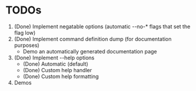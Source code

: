 # TODOs 

1. (Done) Implement negatable options (automatic --no-* flags that set the flag low)
2. (Done) Implement command definition dump (for documentation purposes)
   - Demo an automatically generated documentation page
3. (Done) Implement --help options
   - (Done) Automatic (default)
   - (Done) Custom help handler
   - (Done) Custom help formatting
4. Demos
